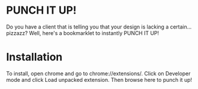 # PUNCH IT UP!

Do you have a client that is telling you that your design is lacking a certain... pizzazz? Well, here's a bookmarklet to instantly PUNCH IT UP!

# Installation

To install, open chrome and go to chrome://extensions/. Click on Developer mode and click Load unpacked extension. Then browse here to punch it up!